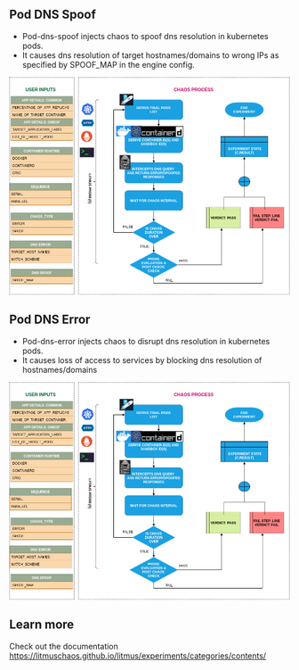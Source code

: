 ## Pod DNS Spoof

- Pod-dns-spoof injects chaos to spoof dns resolution in kubernetes pods.
- It causes dns resolution of target hostnames/domains to wrong IPs as specified by SPOOF_MAP in the engine config.

![DNS Spoof](./assets/dns-spoof.png)

## Pod DNS Error

- Pod-dns-error injects chaos to disrupt dns resolution in kubernetes pods.
- It causes loss of access to services by blocking dns resolution of hostnames/domains

![DNS Error](./assets/dns-error.png)

## Learn more

Check out the documentation
https://litmuschaos.github.io/litmus/experiments/categories/contents/
